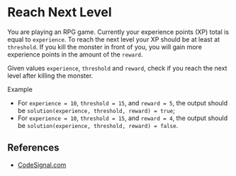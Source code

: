 # Reach Next Level

You are playing an RPG game. Currently your experience points (XP) total is equal to `experience`. To reach the next level your XP should be at least at `threshold`. If you kill the monster in front of you, you will gain more experience points in the amount of the `reward`.

Given values `experience`, `threshold` and `reward`, check if you reach the next level after killing the monster.

Example

* For `experience = 10`, `threshold = 15`, and `reward = 5`, the output should be `solution(experience, threshold, reward) = true`;
* For `experience = 10`, `threshold = 15`, and `reward = 4`, the output should be `solution(experience, threshold, reward) = false`.

## References
* [CodeSignal.com](https://app.codesignal.com/arcade/code-arcade/at-the-crossroads/m9wjpkCjgofg7gs8N)
